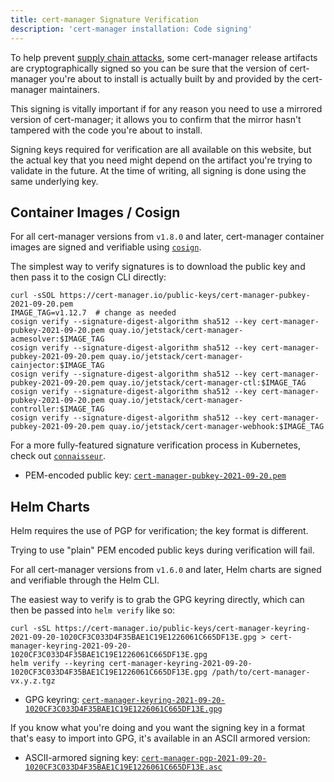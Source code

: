 ```yaml
---
title: cert-manager Signature Verification
description: 'cert-manager installation: Code signing'
---
```


To help prevent [supply chain attacks](https://en.wikipedia.org/wiki/Supply_chain_attack), some cert-manager release
artifacts are cryptographically signed so you can be sure that the version of cert-manager you're about to install
is actually built by and provided by the cert-manager maintainers.

This signing is vitally important if for any reason you need to use a mirrored version of cert-manager; it allows you
to confirm that the mirror hasn't tampered with the code you're about to install.

Signing keys required for verification are all available on this website, but the actual key that you need might depend
on the artifact you're trying to validate in the future. At the time of writing, all signing is done using the same underlying
key.

## Container Images / Cosign

For all cert-manager versions from `v1.8.0` and later, cert-manager container images are signed and verifiable using [`cosign`](https://docs.sigstore.dev/cosign/overview).

The simplest way to verify signatures is to download the public key and then pass it to the cosign CLI directly:

```console
curl -sSOL https://cert-manager.io/public-keys/cert-manager-pubkey-2021-09-20.pem
IMAGE_TAG=v1.12.7  # change as needed
cosign verify --signature-digest-algorithm sha512 --key cert-manager-pubkey-2021-09-20.pem quay.io/jetstack/cert-manager-acmesolver:$IMAGE_TAG
cosign verify --signature-digest-algorithm sha512 --key cert-manager-pubkey-2021-09-20.pem quay.io/jetstack/cert-manager-cainjector:$IMAGE_TAG
cosign verify --signature-digest-algorithm sha512 --key cert-manager-pubkey-2021-09-20.pem quay.io/jetstack/cert-manager-ctl:$IMAGE_TAG
cosign verify --signature-digest-algorithm sha512 --key cert-manager-pubkey-2021-09-20.pem quay.io/jetstack/cert-manager-controller:$IMAGE_TAG
cosign verify --signature-digest-algorithm sha512 --key cert-manager-pubkey-2021-09-20.pem quay.io/jetstack/cert-manager-webhook:$IMAGE_TAG
```

For a more fully-featured signature verification process in Kubernetes, check out [`connaisseur`](https://sse-secure-systems.github.io/connaisseur/).

- PEM-encoded public key: [`cert-manager-pubkey-2021-09-20.pem`](https://cert-manager.io/public-keys/cert-manager-pubkey-2021-09-20.pem)

## Helm Charts

<div className="alert">
Helm requires the use of PGP for verification; the key format is different.

Trying to use "plain" PEM encoded public keys during verification will fail.
</div>

For all cert-manager versions from `v1.6.0` and later, Helm charts are signed and verifiable through the Helm CLI.

The easiest way to verify is to grab the GPG keyring directly, which can then be passed into `helm verify` like so:

```console
curl -sSL https://cert-manager.io/public-keys/cert-manager-keyring-2021-09-20-1020CF3C033D4F35BAE1C19E1226061C665DF13E.gpg > cert-manager-keyring-2021-09-20-1020CF3C033D4F35BAE1C19E1226061C665DF13E.gpg
helm verify --keyring cert-manager-keyring-2021-09-20-1020CF3C033D4F35BAE1C19E1226061C665DF13E.gpg /path/to/cert-manager-vx.y.z.tgz
```

- GPG keyring: [`cert-manager-keyring-2021-09-20-1020CF3C033D4F35BAE1C19E1226061C665DF13E.gpg`](https://cert-manager.io/public-keys/cert-manager-keyring-2021-09-20-1020CF3C033D4F35BAE1C19E1226061C665DF13E.gpg)

If you know what you're doing and you want the signing key in a format that's easy to import into GPG,
it's available in an ASCII armored version:

- ASCII-armored signing key: [`cert-manager-pgp-2021-09-20-1020CF3C033D4F35BAE1C19E1226061C665DF13E.asc`](https://cert-manager.io/public-keys/cert-manager-pgp-2021-09-20-1020CF3C033D4F35BAE1C19E1226061C665DF13E.asc)
